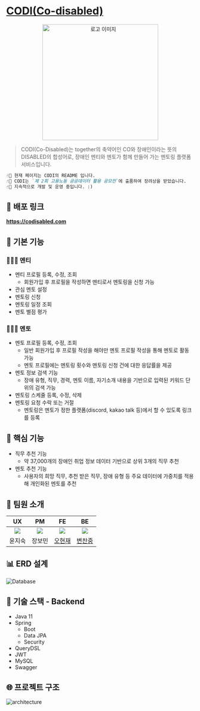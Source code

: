# [CODI(Co-disabled)](https://codisabled.com)
<div align="center">
  <img width="310" alt="로고 이미지" src="https://codi-image-bucket.s3.ap-northeast-2.amazonaws.com/logo/codi_logo_img.png">
</div>

> CODI(Co-Disabled)는 together의 축약어인 CO와 장애인이라는 뜻의 DISABLED의 합성어로, 장애인 멘티와 멘토가 함께 만들어 가는 멘토링 플랫폼 서비스입니다.

```markdown
☝🏻 현재 페이지는 CODI의 README 입니다.
☝🏻 CODI는 `제 2회 고용노동 공공데이터 활용 공모전`에 출품하여 장려상을 받았습니다.
☝🏻 지속적으로 개발 및 운영 중입니다. :)
```

## 📎 배포 링크
**https://codisabled.com**

## 🌟 기본 기능
### 🧑🏻‍🎓 멘티
- 멘티 프로필 등록, 수정, 조회
  - 회원가입 후 프로필을 작성하면 멘티로서 멘토링을 신청 가능
- 관심 멘토 설정
- 멘토링 신청
- 멘토링 일정 조회
- 멘토 별점 평가
### 🧑🏻‍🏫 멘토
- 멘토 프로필 등록, 수정, 조회
  - 일반 회원가입 후 프로필 작성을 해야만 멘토 프로필 작성을 통해 멘토로 활동 가능
  - 멘토 프로필에는 멘토링 횟수와 멘토링 신청 건에 대한 응답률을 제공
- 멘토 정보 검색 기능
  - 장애 유형, 직무, 경력, 멘토 이름, 자기소개 내용을 기반으로 입력된 키워드 단위의 검색 가능
- 멘토링 스케줄 등록, 수정, 삭제
- 멘토링 요청 수락 또는 거절
  - 멘토링은 멘토가 정한 플랫폼(discord, kakao talk 등)에서 할 수 있도록 링크를 등록
## 🌟 핵심 기능
- 직무 추천 기능
  - 약 37,000개의 장애인 취업 정보 데이터 기반으로 상위 3개의 직무 추천
- 멘토 추천 기능
  - 사용자의 희망 직무, 추천 받은 직무, 장애 유형 등 주요 데이터에 가중치를 적용해 개인화된 멘토를 추천

## 👥 팀원 소개
|UX|PM|FE|BE|
|:------:|:---:|:---:|:---:|
|![](https://codi-image-bucket.s3.ap-northeast-2.amazonaws.com/logo/%08codi_character.png)|![](https://codi-image-bucket.s3.ap-northeast-2.amazonaws.com/logo/%08codi_character.png)|![](https://codi-image-bucket.s3.ap-northeast-2.amazonaws.com/logo/%08codi_character.png)|![](https://codi-image-bucket.s3.ap-northeast-2.amazonaws.com/logo/%08codi_character.png)|
|윤지숙|장보민|[오현재](https://github.com/hangooksaram)|[변찬중](https://github.com/chaning49)|

## 📊 ERD 설계
![Database](https://codi-image-bucket.s3.ap-northeast-2.amazonaws.com/logo/codidatabase_erd.png)

## 🔧 기술 스택 - Backend
- Java 11
- Spring
  - Boot
  - Data JPA
  - Security
- QueryDSL
- JWT
- MySQL
- Swagger

## 🌐 프로젝트 구조
![architecture](https://codi-image-bucket.s3.ap-northeast-2.amazonaws.com/logo/codi_server_architecture.png)

